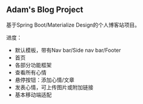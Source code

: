 Adam's Blog Project
------
基于Spring Boot/Materialize Design的个人博客站项目。

进度：
- 默认模板，带有Nav bar/Side nav bar/Footer
- 首页
- 各部分功能框架
- 查看所有心情
- 悬停按钮：添加心情/文章
- 发表心情，可上传图片或附加链接
- 基本移动端适配